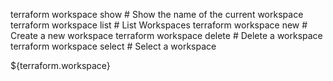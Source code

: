 terraform workspace show      # Show the name of the current workspace
terraform workspace list      # List Workspaces
terraform workspace new       # Create a new workspace
terraform workspace delete    # Delete a workspace
terraform workspace select    # Select a workspace

${terraform.workspace}